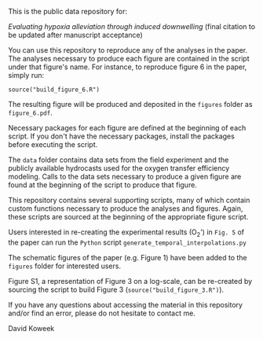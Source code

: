 This is the public data repository for:

*Evaluating hypoxia alleviation through induced downwelling* (final citation to be updated after manuscript acceptance)

You can use this repository to reproduce any of the analyses in the paper. The analyses necessary to produce each figure are contained in the script under that figure's name. For instance, to reproduce figure 6 in the paper, simply run:

`source("build_figure_6.R")`

The resulting figure will be produced and deposited in the `figures` folder as `figure_6.pdf`.

Necessary packages for each figure are defined at the beginning of each script. If you don't have the necessary packages, install the packages before executing the script.

The `data` folder contains data sets from the field experiment and the publicly available hydrocasts used for the oxygen transfer efficiency modeling. Calls to the data sets necessary to produce a given figure are found at the beginning of the script to produce that figure. 

This repository contains several supporting scripts, many of which contain custom functions necessary to produce the analyses and figures. Again, these scripts are sourced at the beginning of the appropriate figure script.

Users interested in re-creating the experimental results (O<sub>2</sub>') in `Fig. 5` of the paper can run the `Python` script `generate_temporal_interpolations.py`

The schematic figures of the paper (e.g. Figure 1) have been added to the `figures` folder for interested users.

Figure S1, a representation of Figure 3 on a log-scale, can be re-created by sourcing the script to build Figure 3 (`source("build_figure_3.R")`).

If you have any questions about accessing the material in this repository and/or find an error, please do not hesitate to contact me.

David Koweek
